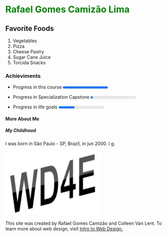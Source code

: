 <!DOCTYPE html>
<html>
 <head>
 <title>Linguagens do Brasil</title>
</head>
<body>
 
<h1 style="color:#008000">Rafael Gomes Camizão Lima</h1>

<section><b><h2>Favorite Foods</h2></b>
<ol>
<li>Vegetables</li>
<li>Pizza</li>
<li>Cheese Pastry</li>
<li>Sugar Cane Juice</li>
<li>Torcida Snacks</li>
</ol></section>
<h3>Achieviments</h3><section><ul>
<li><p>Progress in this course  <progress value="100" max="100"></p></li>
<li><p>Progress in Specialization Capstone  <progress value="5" max="100"></p></li>
<li><p>Progress in life goals  <progress value="35" max="100"></p></li></ul></section>
 <div></div>
 <h4>More About Me</h4> 
<section><h5>My Childhood</h5>
<p>I was born in São Paulo - SP, Brazil, in jun 2000. I g.</p></section>

<footer>
<img src="newlogo.png" alt="New Logo" width="300" height="200">
<p>This site was created by Rafael Gomes Camizão and Colleen Van Lent. To learn more about web design, visit <a href=https://www.coursera.org/courses>Intro to Web Design.</a></p>
</footer>
  
</body>
</html>

